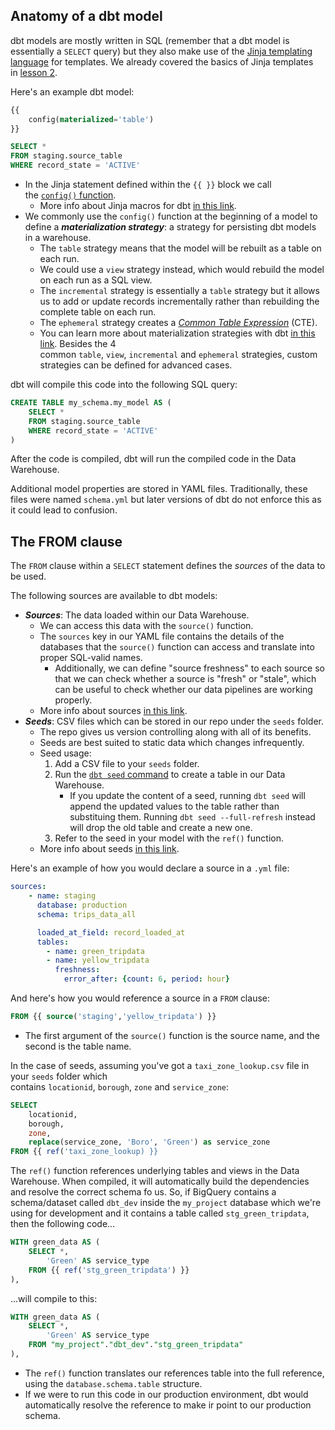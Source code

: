 ## Anatomy of a dbt model

dbt models are mostly written in SQL (remember that a dbt model is essentially a `SELECT` query) but they also make use of the [Jinja templating language](https://jinja.palletsprojects.com/en/3.0.x/) for templates. We already covered the basics of Jinja templates in [lesson 2](https://github.com/ziritrion/dataeng-zoomcamp/blob/main/notes/2_data_ingestion.md#airflow-and-dag-tips-and-tricks).

Here's an example dbt model:
```sql
{{
    config(materialized='table')
}}

SELECT *
FROM staging.source_table
WHERE record_state = 'ACTIVE'
```

- In the Jinja statement defined within the `{{ }}` block we call the [`config()` function](https://docs.getdbt.com/reference/dbt-jinja-functions/config).
    - More info about Jinja macros for dbt [in this link](https://docs.getdbt.com/docs/building-a-dbt-project/jinja-macros).
- We commonly use the `config()` function at the beginning of a model to define a _**materialization strategy**_: a strategy for persisting dbt models in a warehouse.
    - The `table` strategy means that the model will be rebuilt as a table on each run.
    - We could use a `view` strategy instead, which would rebuild the model on each run as a SQL view.
    - The `incremental` strategy is essentially a `table` strategy but it allows us to add or update records incrementally rather than rebuilding the complete table on each run.
    - The `ephemeral` strategy creates a _[Common Table Expression](https://www.essentialsql.com/introduction-common-table-expressions-ctes/)_ (CTE).
    - You can learn more about materialization strategies with dbt [in this link](https://docs.getdbt.com/docs/building-a-dbt-project/building-models/materializations). Besides the 4 common `table`, `view`, `incremental` and `ephemeral` strategies, custom strategies can be defined for advanced cases.

dbt will compile this code into the following SQL query:

```sql
CREATE TABLE my_schema.my_model AS (
    SELECT *
    FROM staging.source_table
    WHERE record_state = 'ACTIVE'
)
```

After the code is compiled, dbt will run the compiled code in the Data Warehouse.

Additional model properties are stored in YAML files. Traditionally, these files were named `schema.yml` but later versions of dbt do not enforce this as it could lead to confusion.

## The FROM clause

The `FROM` clause within a `SELECT` statement defines the _sources_ of the data to be used.

The following sources are available to dbt models:

- _**Sources**_: The data loaded within our Data Warehouse.
    - We can access this data with the `source()` function.
    - The `sources` key in our YAML file contains the details of the databases that the `source()` function can access and translate into proper SQL-valid names.
        - Additionally, we can define "source freshness" to each source so that we can check whether a source is "fresh" or "stale", which can be useful to check whether our data pipelines are working properly.
    - More info about sources [in this link](https://docs.getdbt.com/docs/building-a-dbt-project/using-sources).
- _**Seeds**_: CSV files which can be stored in our repo under the `seeds` folder.
    - The repo gives us version controlling along with all of its benefits.
    - Seeds are best suited to static data which changes infrequently.
    - Seed usage:
        1. Add a CSV file to your `seeds` folder.
        2. Run the [`dbt seed` command](https://docs.getdbt.com/reference/commands/seed) to create a table in our Data Warehouse.
            - If you update the content of a seed, running `dbt seed` will append the updated values to the table rather than substituing them. Running `dbt seed --full-refresh` instead will drop the old table and create a new one.
        3. Refer to the seed in your model with the `ref()` function.
    - More info about seeds [in this link](https://docs.getdbt.com/docs/building-a-dbt-project/seeds).

Here's an example of how you would declare a source in a `.yml` file:
```yaml
sources:
    - name: staging
      database: production
      schema: trips_data_all

      loaded_at_field: record_loaded_at
      tables:
        - name: green_tripdata
        - name: yellow_tripdata
          freshness:
            error_after: {count: 6, period: hour}
```

And here's how you would reference a source in a `FROM` clause:

```sql
FROM {{ source('staging','yellow_tripdata') }}
```

-   The first argument of the `source()` function is the source name, and the second is the table name.

In the case of seeds, assuming you've got a `taxi_zone_lookup.csv` file in your `seeds` folder which contains `locationid`, `borough`, `zone` and `service_zone`:

```sql
SELECT
    locationid,
    borough,
    zone,
    replace(service_zone, 'Boro', 'Green') as service_zone
FROM {{ ref('taxi_zone_lookup) }}
```

The `ref()` function references underlying tables and views in the Data Warehouse. When compiled, it will automatically build the dependencies and resolve the correct schema fo us. So, if BigQuery contains a schema/dataset called `dbt_dev` inside the `my_project` database which we're using for development and it contains a table called `stg_green_tripdata`, then the following code...
```sql
WITH green_data AS (
    SELECT *,
        'Green' AS service_type
    FROM {{ ref('stg_green_tripdata') }}
),
```

...will compile to this:
```sql
WITH green_data AS (
    SELECT *,
        'Green' AS service_type
    FROM "my_project"."dbt_dev"."stg_green_tripdata"
),
```

-   The `ref()` function translates our references table into the full reference, using the `database.schema.table` structure.
-   If we were to run this code in our production environment, dbt would automatically resolve the reference to make ir point to our production schema.




